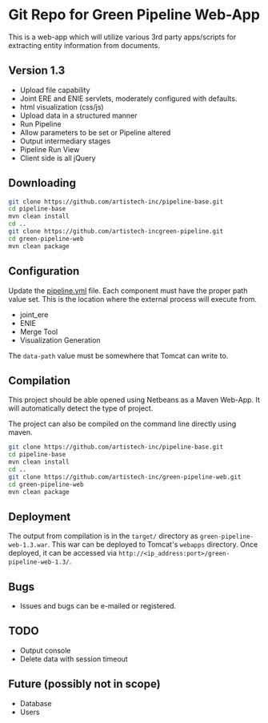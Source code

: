 # Git Repo for Green Pipeline Web-App

This is a web-app which will utilize various 3rd party apps/scripts for extracting entity information from documents.

## Version 1.3

- Upload file capability
- Joint ERE and ENIE servlets, moderately configured with defaults.
- html visualization (css/js)
- Upload data in a structured manner
- Run Pipeline
- Allow parameters to be set or Pipeline altered
- Output intermediary stages
- Pipeline Run View
- Client side is all jQuery

## Downloading

```sh
git clone https://github.com/artistech-inc/pipeline-base.git
cd pipeline-base
mvn clean install
cd ..
git clone https://github.com/artistech-incgreen-pipeline.git
cd green-pipeline-web
mvn clean package
```

## Configuration

Update the [pipeline.yml](https://github.com/artistech-inc/green-pipeline-web/blob/master/src/main/resources/pipeline.yml) file.  Each component must have the proper path value set.  This is the location where the external process will execute from.

- joint_ere
- ENIE
- Merge Tool
- Visualization Generation

The `data-path` value must be somewhere that Tomcat can write to.

## Compilation

This project should be able opened using Netbeans as a Maven Web-App. It will automatically detect the type of project.

The project can also be compiled on the command line directly using maven.

```sh
git clone https://github.com/artistech-inc/pipeline-base.git
cd pipeline-base
mvn clean install
cd ..
git clone https://github.com/artistech-inc/green-pipeline-web.git
cd green-pipeline-web
mvn clean package
```

## Deployment

The output from compilation is in the `target/` directory as `green-pipeline-web-1.3.war`. This war can be deployed to Tomcat's `webapps` directory. Once deployed, it can be accessed via `http://<ip_address:port>/green-pipeline-web-1.3/`.

## Bugs

- Issues and bugs can be e-mailed or registered.

## TODO

- Output console
- Delete data with session timeout

## Future (possibly not in scope)

- Database
- Users
